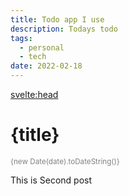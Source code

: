 ```yaml
---
title: Todo app I use
description: Todays todo
tags:
  - personal
  - tech
date: 2022-02-18
---
```


<svelte:head>

  <meta name="description" content={title} />
</svelte:head>

# {title}

<small>{new Date(date).toDateString()}</small>

This is Second post

<style>
  small {
    color: gray
  }
</style>
